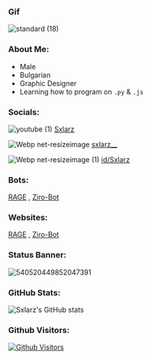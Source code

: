 ### Gif
![standard (18)](https://user-images.githubusercontent.com/68730434/115160008-a0eb8a80-a09e-11eb-8f5d-2fe13e6d3c1c.gif)

### About Me:
-   Male
-   Bulgarian
-   Graphic Designer
-   Learning how to program on ``.py`` & ``.js``

### Socials:
![youtube (1)](https://user-images.githubusercontent.com/68730434/110563813-898eb880-8154-11eb-818c-3ddfd23357c9.png)  [Sxlarz](https://www.youtube.com/c/Sxlarz)

![Webp net-resizeimage](https://user-images.githubusercontent.com/68730434/110564264-379a6280-8155-11eb-8010-ee1a53569a6c.png)  [sxlarz__](https://twitch.tv/sxlarz__)

![Webp net-resizeimage (1)](https://user-images.githubusercontent.com/68730434/110564550-ae376000-8155-11eb-969b-6ab004b759ed.png)  [id/Sxlarz](https://steamcommunity.com/id/Sxlarz)

### Bots:
[RAGE](https://discord.com/oauth2/authorize?client_id=706120306082971699&permissions=2146958847&scope=bot) , [Ziro-Bot](https://discord.com/oauth2/authorize?client_id=752242570532225064&permissions=268815426&scope=bot)

### Websites:
[RAGE](https://ragebot.xyz) , [Ziro-Bot](https://zirobot.xyz/)


### Status Banner:
![540520449852047391](https://discord.c99.nl/widget/theme-1/540520449852047391.png)

### GitHub Stats:
![Sxlarz's GitHub stats](https://github-readme-stats.vercel.app/api?username=Sxl4rz&show_icons=true&theme=radical)

### Github Visitors:
<a href="https://github.com/azsumqk"><img alt="Github Visitors" src="https://visitor-badge.glitch.me/badge?page_id=Sxl4rz.Sxl4rz" /></a>
